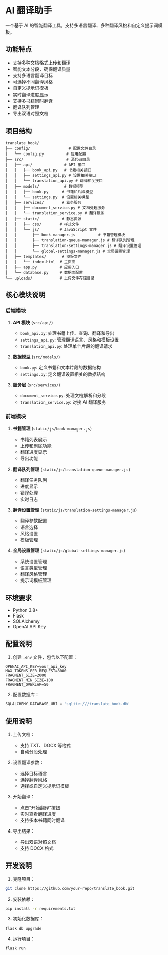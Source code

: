 # AI 翻译助手

一个基于 AI 的智能翻译工具，支持多语言翻译、多种翻译风格和自定义提示词模板。

## 功能特点

- 支持多种文档格式上传和翻译
- 智能文本分段，确保翻译质量
- 支持多语言翻译目标
- 可选择不同翻译风格
- 自定义提示词模板
- 实时翻译进度显示
- 支持多书籍同时翻译
- 翻译队列管理
- 导出双语对照文档

## 项目结构

```
translate_book/
├── config/                 # 配置文件目录
│   └── config.py          # 应用配置
├── src/                   # 源代码目录
│   ├── api/              # API 接口
│   │   ├── book_api.py   # 书籍相关接口
│   │   ├── settings_api.py # 设置相关接口
│   │   └── translation_api.py # 翻译相关接口
│   ├── models/           # 数据模型
│   │   ├── book.py      # 书籍和片段模型
│   │   └── settings.py  # 设置相关模型
│   ├── services/        # 业务服务
│   │   ├── document_service.py # 文档处理服务
│   │   └── translation_service.py # 翻译服务
│   ├── static/          # 静态资源
│   │   ├── css/        # 样式文件
│   │   └── js/         # JavaScript 文件
│   │       ├── book-manager.js          # 书籍管理模块
│   │       ├── translation-queue-manager.js # 翻译队列管理
│   │       ├── translation-settings-manager.js # 翻译设置管理
│   │       └── global-settings-manager.js # 全局设置管理
│   ├── templates/       # 模板文件
│   │   └── index.html  # 主页面
│   ├── app.py          # 应用入口
│   └── database.py     # 数据库配置
└── uploads/            # 上传文件存储目录
```

## 核心模块说明

### 后端模块

1. **API 模块** (`src/api/`)
   - `book_api.py`: 处理书籍上传、查询、翻译和导出
   - `settings_api.py`: 管理翻译语言、风格和模板设置
   - `translation_api.py`: 处理单个片段的翻译请求

2. **数据模型** (`src/models/`)
   - `book.py`: 定义书籍和文本片段的数据结构
   - `settings.py`: 定义翻译设置相关的数据结构

3. **服务层** (`src/services/`)
   - `document_service.py`: 处理文档解析和分段
   - `translation_service.py`: 对接 AI 翻译服务

### 前端模块

1. **书籍管理** (`static/js/book-manager.js`)
   - 书籍列表展示
   - 上传和删除功能
   - 翻译进度显示
   - 导出功能

2. **翻译队列管理** (`static/js/translation-queue-manager.js`)
   - 翻译任务队列
   - 进度显示
   - 错误处理
   - 实时日志

3. **翻译设置管理** (`static/js/translation-settings-manager.js`)
   - 翻译参数配置
   - 语言选择
   - 风格设置
   - 模板管理

4. **全局设置管理** (`static/js/global-settings-manager.js`)
   - 系统设置管理
   - 语言类型管理
   - 翻译风格管理
   - 提示词模板管理

## 环境要求

- Python 3.8+
- Flask
- SQLAlchemy
- OpenAI API Key

## 配置说明

1. 创建 `.env` 文件，包含以下配置：
```
OPENAI_API_KEY=your_api_key
MAX_TOKENS_PER_REQUEST=8000
FRAGMENT_SIZE=2000
FRAGMENT_MIN_SIZE=100
FRAGMENT_OVERLAP=50
```

2. 配置数据库：
```python
SQLALCHEMY_DATABASE_URI = 'sqlite:///translate_book.db'
```

## 使用说明

1. 上传文档：
   - 支持 TXT、DOCX 等格式
   - 自动分段处理

2. 设置翻译参数：
   - 选择目标语言
   - 选择翻译风格
   - 选择或自定义提示词模板

3. 开始翻译：
   - 点击"开始翻译"按钮
   - 实时查看翻译进度
   - 支持多本书籍同时翻译

4. 导出结果：
   - 导出双语对照文档
   - 支持 DOCX 格式

## 开发说明

1. 克隆项目：
```bash
git clone https://github.com/your-repo/translate_book.git
```

2. 安装依赖：
```bash
pip install -r requirements.txt
```

3. 初始化数据库：
```bash
flask db upgrade
```

4. 运行项目：
```bash
flask run
``` 